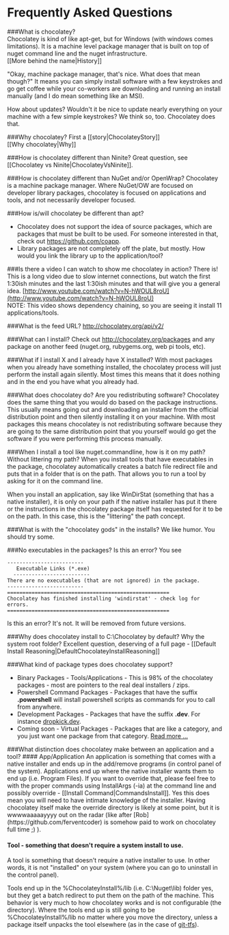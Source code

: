 # Frequently Asked Questions

###What is chocolatey?  
Chocolatey is kind of like apt-get, but for Windows (with windows comes limitations). It is a machine level package manager that is built on top of nuget command line and the nuget infrastructure.  
[[More behind the name|History]]

"Okay, machine package manager, that's nice. What does that mean though?" It means you can simply install software with a few keystrokes and go get coffee while your co-workers are downloading and running an install manually (and I do mean something like an MSI).  
  
How about updates? Wouldn't it be nice to update nearly everything on your machine with a few simple keystrokes? We think so, too.  Chocolatey does that.  
  
###Why chocolatey?
First a [[story|ChocolateyStory]]  
[[Why chocolatey|Why]]  
  
###How is chocolatey different than Ninite?
Great question, see [[Chocolatey vs Ninite|ChocolateyVsNinite]].  
  
###How is chocolatey different than NuGet and/or OpenWrap?
Chocolatey is a machine package manager. Where NuGet/OW are focused on developer library packages, chocolatey is focused on applications and tools, and not necessarily developer focused.
  
###How is/will chocolatey be different than apt?  
  
 * Chocolatey does not support the idea of source packages, which are packages that must be built to be used. For someone interested in that, check out https://github.com/coapp.  
 * Library packages are not completely off the plate, but mostly. How would you link the library up to the application/tool?  
  
###Is there a video I can watch to show me chocolatey in action?
There is! This is a long video due to slow internet connections, but watch the first 1:30ish minutes and the last 1:30ish minutes and that will give you a general idea. [http://www.youtube.com/watch?v=N-hWOUL8roU](http://www.youtube.com/watch?v=N-hWOUL8roU)  
NOTE: This video shows dependency chaining, so you are seeing it install 11 applications/tools.  
  
###What is the feed URL?
http://chocolatey.org/api/v2/  
  
###What can I install?
Check out http://chocolatey.org/packages 
and any package on another feed (nuget.org, rubygems.org, web pi tools, etc).  
  
###What if I install X and I already have X installed?
With most packages when you already have something installed, the chocolatey process will just perform the install again silently. Most times this means that it does nothing and in the end you have what you already had.
  
###What does chocolatey do? Are you redistributing software?
Chocolatey does the same thing that you would do based on the package instructions. This usually means going out and downloading an installer from the official distribution point and then silently installing it on your machine. With most packages this means chocolatey is not redistributing software because they are going to the same distribution point that you yourself would go get the software if you were performing this process manually.
  
###When I install a tool like nuget.commandline, how is it on my path? Without littering my path?
When you install tools that have executables in the package, chocolatey automatically creates a batch file redirect file and puts that in a folder that is on the path. That allows you to run a tool by asking for it on the command line.  
  
When you install an application, say like WinDirStat (something that has a native installer), it is only on your path if the native installer has put it there or the instructions in the chocolatey package itself has requested for it to be on the path. In this case, this is the "littering" the path concept.  
  
###What is with the "chocolatey gods" in the installs?
We like humor. You should try some.  
  
###No executables in the packages? Is this an error?
You see 
  
```
-------------------------
   Executable Links (*.exe)
  -------------------------
There are no executables (that are not ignored) in the package.
-------------------------
=====================================================
Chocolatey has finished installing 'windirstat' - check log for errors.
=====================================================
```

Is this an error? It's not. It will be removed from future versions.
  
###Why does chocolatey install to C:\Chocolatey by default? Why the system root folder?
Excellent question, deserving of a full page - [[Default Install Reasoning|DefaultChocolateyInstallReasoning]]  
  
###What kind of package types does chocolatey support?
  
* Binary Packages - Tools/Applications - This is 98% of the chocolatey packages - most are pointers to the real deal installers / zips.  
* Powershell Command Packages - Packages that have the suffix **.powershell** will install powershell scripts as commands for you to call from anywhere.
* Development Packages - Packages that have the suffix **.dev**. For instance [dropkick.dev](http://nuget.org/list/packages/dropkick.dev).
* Coming soon - Virtual Packages - Packages that are like a category, and you just want one package from that category. [Read more ...](https://github.com/ferventcoder/nugetpackages/issues/30)
  
<a name="AppVsTool" />
###What distinction does chocolatey make between an application and a tool?  
#### App/Application  
An application is something that comes with a native installer and ends up in the add/remove programs (in control panel of the system).  
Applications end up where the native installer wants them to end up (i.e. Program Files).  If you want to override that, please feel free to with the proper commands using InstallArgs (-ia) at the command line and possibly override - [[Install Command|CommandsInstall]]. Yes this does mean you will need to have intimate knowledge of the installer. Having chocolatey itself make the override directory is likely at some point, but it is wwwwaaaaayyyy out on the radar (like after [Rob](https://github.com/ferventcoder) is somehow paid to work on chocolatey full time ;) ).  
  
#### Tool - something that doesn't require a system install to use.
A tool is something that doesn't require a native installer to use. In other words, it is not "installed" on your system (where you can go to uninstall in the control panel).  
  
Tools end up in the %ChocolateyInstall%/lib (i.e. C:\Nuget\lib) folder yes, but they get a batch redirect to put them on the path of the machine. This behavior is very much to how chocolatey works and is not configurable (the directory). Where the tools end up is still going to be %ChocolateyInstall%/lib no matter where you move the directory, unless a package itself unpacks the tool elsewhere (as in the case of [git-tfs](http://chocolatey.org/packages/gittfs)).  
  